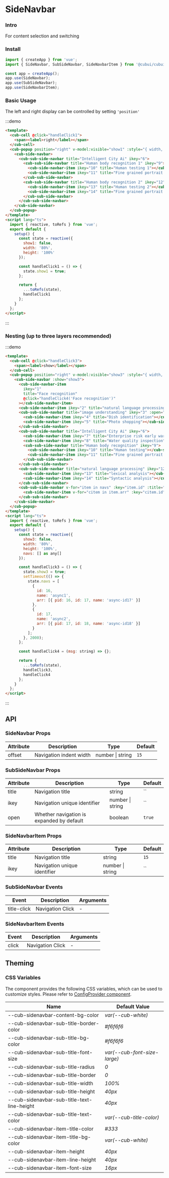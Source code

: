 # SideNavbar

### Intro

For content selection and switching

### Install

```javascript
import { createApp } from 'vue';
import { SideNavbar, SubSideNavbar, SideNavbarItem } from '@cubui/cubui';

const app = createApp();
app.use(SideNavbar);
app.use(SubSideNavbar);
app.use(SideNavbarItem);
```

### Basic Usage

The left and right display can be controlled by setting `'position'`

:::demo

```html
<template>
  <cub-cell @click="handleClick1">
    <span><label>right</label></span>
  </cub-cell>
  <cub-popup position="right" v-model:visible="show1" :style="{ width, height }">
    <cub-side-navbar>
      <cub-sub-side-navbar title="Intelligent City Ai" ikey="6">
        <cub-sub-side-navbar title="Human body recognition 1" ikey="9">
          <cub-side-navbar-item ikey="10" title="Human testing 1"></cub-side-navbar-item>
          <cub-side-navbar-item ikey="11" title="Fine grained portrait segment 1"></cub-side-navbar-item>
        </cub-sub-side-navbar>
        <cub-sub-side-navbar title="Human body recognition 2" ikey="12">
          <cub-side-navbar-item ikey="13" title="Human testing 2"></cub-side-navbar-item>
          <cub-side-navbar-item ikey="14" title="Fine grained portrait segment 2"></cub-side-navbar-item>
        </cub-sub-side-navbar>
      </cub-sub-side-navbar>
    </cub-side-navbar>
  </cub-popup>
</template>
<script lang="ts">
  import { reactive, toRefs } from 'vue';
  export default {
    setup() {
      const state = reactive({
        show1: false,
        width: '80%',
        height: '100%'
      });

      const handleClick1 = () => {
        state.show1 = true;
      };

      return {
        ...toRefs(state),
        handleClick1
      };
    }
  };
</script>
```

:::

### Nesting (up to three layers recommended)

:::demo

```html
<template>
  <cub-cell @click="handleClick3">
    <span><label>show</label></span>
  </cub-cell>
  <cub-popup position="right" v-model:visible="show3" :style="{ width, height }">
    <cub-side-navbar :show="show3">
      <cub-side-navbar-item
        ikey="1"
        title="Face recognition"
        @click="handleClick4('Face recognition')"
      ></cub-side-navbar-item>
      <cub-side-navbar-item ikey="2" title="natural language processing"></cub-side-navbar-item>
      <cub-sub-side-navbar title="image understanding" ikey="3" :open="false">
        <cub-side-navbar-item ikey="4" title="Dish identification"></cub-side-navbar-item>
        <cub-side-navbar-item ikey="5" title="Photo shopping"></cub-side-navbar-item>
      </cub-sub-side-navbar>
      <cub-sub-side-navbar title="Intelligent City Ai" ikey="6">
        <cub-side-navbar-item ikey="7" title="Enterprise risk early warning model"></cub-side-navbar-item>
        <cub-side-navbar-item ikey="8" title="Water quality inspection"></cub-side-navbar-item>
        <cub-sub-side-navbar title="Human body recognition" ikey="9">
          <cub-side-navbar-item ikey="10" title="Human testing"></cub-side-navbar-item>
          <cub-side-navbar-item ikey="11" title="Fine grained portrait segment"></cub-side-navbar-item>
        </cub-sub-side-navbar>
      </cub-sub-side-navbar>
      <cub-sub-side-navbar title="natural language processing" ikey="12">
        <cub-side-navbar-item ikey="13" title="lexical analysis"></cub-side-navbar-item>
        <cub-side-navbar-item ikey="14" title="Syntactic analysis"></cub-side-navbar-item>
      </cub-sub-side-navbar>
      <cub-sub-side-navbar v-for="item in navs" :key="item.id" :title="item.name" :ikey="item.id">
        <cub-side-navbar-item v-for="citem in item.arr" :key="citem.id" :title="citem.name"></cub-side-navbar-item>
      </cub-sub-side-navbar>
    </cub-side-navbar>
  </cub-popup>
</template>
<script lang="ts">
  import { reactive, toRefs } from 'vue';
  export default {
    setup() {
      const state = reactive({
        show3: false,
        width: '80%',
        height: '100%',
        navs: [] as any[]
      });

      const handleClick3 = () => {
        state.show3 = true;
        setTimeout(() => {
          state.navs = [
            {
              id: 16,
              name: 'async1',
              arr: [{ pid: 16, id: 17, name: 'async-id17' }]
            },
            {
              id: 17,
              name: 'async2',
              arr: [{ pid: 17, id: 18, name: 'async-id18' }]
            }
          ];
        }, 2000);
      };

      const handleClick4 = (msg: string) => {};

      return {
        ...toRefs(state),
        handleClick3,
        handleClick4
      };
    }
  };
</script>
```

:::

## API

### SideNavbar Props

| Attribute | Description             | Type             | Default |
| --------- | ----------------------- | ---------------- | ------- |
| offset    | Navigation indent width | number \| string | `15`    |

### SubSideNavbar Props

| Attribute | Description                               | Type             | Default |
| --------- | ----------------------------------------- | ---------------- | ------- |
| title     | Navigation title                          | string           | ``      |
| ikey      | Navigation unique identifier              | number \| string | ``      |
| open      | Whether navigation is expanded by default | boolean          | `true`  |

### SideNavbarItem Props

| Attribute | Description                  | Type             | Default |
| --------- | ---------------------------- | ---------------- | ------- |
| title     | Navigation title             | string           | `15`    |
| ikey      | Navigation unique identifier | number \| string | ``      |

### SubSideNavbar Events

| Event       | Description      | Arguments |
| ----------- | ---------------- | --------- |
| title-click | Navigation Click | -         |

### SideNavbarItem Events

| Event | Description      | Arguments |
| ----- | ---------------- | --------- |
| click | Navigation Click | -         |

## Theming

### CSS Variables

The component provides the following CSS variables, which can be used to customize styles. Please refer to [ConfigProvider component](#/en-US/component/configprovider).

| Name                                        | Default Value                |
| ------------------------------------------- | ---------------------------- |
| --cub-sidenavbar-content-bg-color           | _var(--cub-white)_           |
| --cub-sidenavbar-sub-title-border-color     | _#f6f6f6_                    |
| --cub-sidenavbar-sub-title-bg-color         | _#f6f6f6_                    |
| --cub-sidenavbar-sub-title-font-size        | _var(--cub-font-size-large)_ |
| --cub-sidenavbar-sub-title-radius           | _0_                          |
| --cub-sidenavbar-sub-title-border           | _0_                          |
| --cub-sidenavbar-sub-title-width            | _100%_                       |
| --cub-sidenavbar-sub-title-height           | _40px_                       |
| --cub-sidenavbar-sub-title-text-line-height | _40px_                       |
| --cub-sidenavbar-sub-title-text-color       | _var(--cub-title-color)_     |
| --cub-sidenavbar-item-title-color           | _#333_                       |
| --cub-sidenavbar-item-title-bg-color        | _var(--cub-white)_           |
| --cub-sidenavbar-item-height                | _40px_                       |
| --cub-sidenavbar-item-line-height           | _40px_                       |
| --cub-sidenavbar-item-font-size             | _16px_                       |
